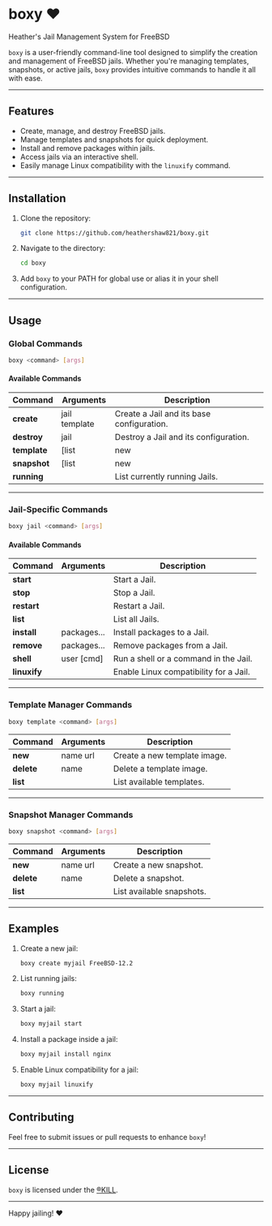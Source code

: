 # boxy ❤️ 

Heather's Jail Management System for FreeBSD  

`boxy` is a user-friendly command-line tool designed to simplify the creation and management of FreeBSD jails. Whether you're managing templates, snapshots, or active jails, `boxy` provides intuitive commands to handle it all with ease.  

---

## Features  

- Create, manage, and destroy FreeBSD jails.  
- Manage templates and snapshots for quick deployment.  
- Install and remove packages within jails.  
- Access jails via an interactive shell.  
- Easily manage Linux compatibility with the `linuxify` command.  

---

## Installation  

1. Clone the repository:  
   ```bash
   git clone https://github.com/heathershaw821/boxy.git
   ```  

2. Navigate to the directory:  
   ```bash
   cd boxy
   ```  

3. Add `boxy` to your PATH for global use or alias it in your shell configuration.  

---

## Usage  

### Global Commands  

```bash
boxy <command> [args]
```  

#### Available Commands  

| Command          | Arguments          | Description                              |  
|------------------|--------------------|------------------------------------------|  
| **create**       | jail template      | Create a Jail and its base configuration.|  
| **destroy**      | jail               | Destroy a Jail and its configuration.    |  
| **template**     | [list|new|delete]  | Template manager.                        |  
| **snapshot**     | [list|new|delete]  | Snapshot manager.                        |  
| **running**      |                    | List currently running Jails.            |  

---

### Jail-Specific Commands  

```bash
boxy jail <command> [args]
```  

#### Available Commands  

| Command          | Arguments          | Description                              |  
|------------------|--------------------|------------------------------------------|  
| **start**        |                    | Start a Jail.                            |  
| **stop**         |                    | Stop a Jail.                             |  
| **restart**      |                    | Restart a Jail.                          |  
| **list**         |                    | List all Jails.                          |  
| **install**      | packages...        | Install packages to a Jail.              |  
| **remove**       | packages...        | Remove packages from a Jail.             |  
| **shell**        | user [cmd]         | Run a shell or a command in the Jail.    |  
| **linuxify**     |                    | Enable Linux compatibility for a Jail.   |  

---

### Template Manager Commands  

```bash
boxy template <command> [args]
```  

| Command          | Arguments   | Description                              |  
|------------------|-------------|------------------------------------------|  
| **new**          | name url    | Create a new template image.             |  
| **delete**       | name        | Delete a template image.                 |  
| **list**         |             | List available templates.                |  

---

### Snapshot Manager Commands  

```bash
boxy snapshot <command> [args]
```  

| Command          | Arguments   | Description                              |  
|------------------|-------------|------------------------------------------|  
| **new**          | name url    | Create a new snapshot.                   |  
| **delete**       | name        | Delete a snapshot.                       |  
| **list**         |             | List available snapshots.                |  

---

## Examples  

1. Create a new jail:  
   ```bash
   boxy create myjail FreeBSD-12.2
   ```  

2. List running jails:  
   ```bash
   boxy running
   ```  

3. Start a jail:  
   ```bash
   boxy myjail start
   ```  

4. Install a package inside a jail:  
   ```bash
   boxy myjail install nginx
   ```  

5. Enable Linux compatibility for a jail:  
   ```bash
   boxy myjail linuxify
   ```  

---

## Contributing  

Feel free to submit issues or pull requests to enhance `boxy`!  

---

## License  

`boxy` is licensed under the [®KILL](LICENSE.md).  

---

Happy jailing! ❤️
